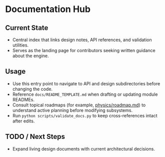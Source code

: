 # Documentation Hub

## Current State

- Central index that links design notes, API references, and validation utilities.
- Serves as the landing page for contributors seeking written guidance about the engine.

## Usage

- Use this entry point to navigate to API and design subdirectories before changing the code.
- Reference `docs/README_TEMPLATE.md` when drafting or updating module READMEs.
- Consult topical roadmaps (for example, [physics/roadmap.md](physics/roadmap.md)) to understand active planning before modifying subsystems.
- Run `python scripts/validate_docs.py` to keep cross-references intact after edits.

## TODO / Next Steps

- Expand living design documents with current architectural decisions.

